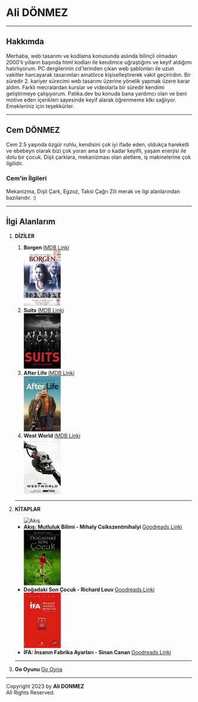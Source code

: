 <!DOCTYPE html>
<html lang="tr">
<head>
    <meta charset="UTF-8">
    <meta http-equiv="X-UA-Compatible" content="IE=edge">
    <meta name="viewport" content="width=device-width, initial-scale=1.0">
    <title>index.html</title>
</head>
<body><h1> Ali DÖNMEZ </h1>
<!-- Başlık Etiketi -->
<hr>
<h2> Hakkımda</h2>
<!-- 1. Alt Başlık Hakkımda Etiketi-->
<p> Merhaba, web tasarımı ve kodlama konusunda aslında bilinçli olmadan 2000'li yılların başında html kodları ile kendimce uğraştığımı ve keyif aldığımı hatırlıyorum. PC dergilerinin cd'lerinden çıkan web şablonları ile uzun vakitler harcayarak tasarımları amatörce kişiselleştirerek vakit geçirirdim. Bir süredir 2. kariyer sürecimi web tasarımı üzerine yönelik yapmak üzere karar aldım. Farklı mecralardan kurslar ve videolarla bir süredir kendimi geliştirmeye çalışıyorum. Patika.dev bu konuda bana yardımcı olan ve beni motive eden içerikleri sayesinde keyif alarak öğrenmeme ktkı sağlıyor. Emekleriniz için teşekkürler.</p>
<!-- 1. Alt Başlık Paragraf Satır Etiketi-->
<hr>
<h2> Cem DÖNMEZ</h2>
<!-- 2. Alt Başlık Cem Dönmez Etiketi-->
<p>Cem 2.5 yaşında özgür ruhlu, kendisini çok iyi ifade eden, oldukça hareketli ve ebebeyn olarak bizi çok yoran ama bir o kadar keyifli, yaşam enerjisi ile dolu bir çocuk. Dişli çarklara, mekanizması olan aletlere, iş makinelerine çok ilgilidir.</p>
<h3>Cem'in İlgileri</h3> 
<!-- 3. Alt Başlık Etiketi-->
<p>Mekanizma, Dişli Çark, Egzoz, Taksi Çağrı Zili merak ve ilgi alanlarından bazılarıdır. :)</p>
<!-- 2. Alt Başlık Paragraf Satırları Etiketi-->
<hr>
<h2> İlgi Alanlarım </h2> 
<!-- 3. Alt Başlık İlgi Alanlarım Etiketi-->    
<ol>
    <li><b>DİZİLER</b></li> <ol type="1">
        <li><b>Borgen</b> <a href="https://www.imdb.com/title/tt1526318/"
            target="_blank">IMDB Linki</a></li> 
            <img src="images/borgen.jpg" alt="Borgen" width="100" height="150">
        <li><b>Suits</b> <a href="https://www.imdb.com/title/tt1632701/?ref_=fn_al_tt_1"
            target="_blank">IMDB Linki</a></li>
            <img src="images/suits.jpg" alt="Suits" width="100" height="150">
        <li><b>After Life</b> <a href="https://www.imdb.com/title/tt8398600/?ref_=fn_al_tt_1"
            target="_blank">IMDB Linki</a></li>
            <img src="images/afterlife.jpg" alt="After Life" width="100" height="150">
        <li><b>West World</b> <a href="https://www.imdb.com/title/tt8410936/?ref_=nv_sr_srsg_0_tt_8_nm_0_q_west%2520wor"
            target="_blank">IMDB Linki</a></li>
            <img src="images/ww.jpg" alt="West World" width="100" height="150">
        <!--Diziler Sıralı Liste,Link ve Fotoğraf Etiketleri-->
    </ol>
    <hr>
    <li><b>KİTAPLAR</b></li> <ul style="list-style-type:square">
        <img src="images/akıs.jpg" alt="Akış" width="100" height="150">
        <li><b>Akış: Mutluluk Bilimi - Mihaly Csikszentmihalyi </b><a href="https://www.goodreads.com/book/show/35619700-ak?ac=1&from_search=true&qid=zrnFbggCnF&rank=1"
            target="_blank">Goodreads Linki</a></li>
        <img src="images/dogadaki.jpg" alt="Doğadaki Son Çocuk" width="100" height="150">
        <li><b>Doğadaki Son Çocuk - Richard Louv </b><a href="https://www.goodreads.com/book/show/18240601-do-adaki-son-ocuk---ocuklar-m-zdaki-do-a-yoksunlu-u-ve-do-an-n-sa-alt?ref=nav_sb_ss_1_10"
            target="_blank">Goodreads Linki</a></li>
        <img src="images/ifa.jpg" alt="İFA" width="100" height="150">
        <li><b>İFA: İnsanın Fabrika Ayarları - Sinan Canan </b><a href="https://www.goodreads.com/book/show/83174920-yorumlar-0-payla-i-fa---i-nsan-n-fabrika-ayarlar?ref=nav_sb_ss_4_10"
            target="_blank">Goodreads Linki</a></li>
    </ul>
        <!--Kitapalar Sıralı Liste Etiketleri-->
        <hr>
    <li><b>Go Oyunu </b><a href="https://online-go.com/play"
        target="_blank">Go Oyna</a></li>
</ol>
<hr>
<footer>Copyright 2023 by <strong>Ali DONMEZ</strong> 
<br> All Rights Reserved.</footer>
</body>
</html>
